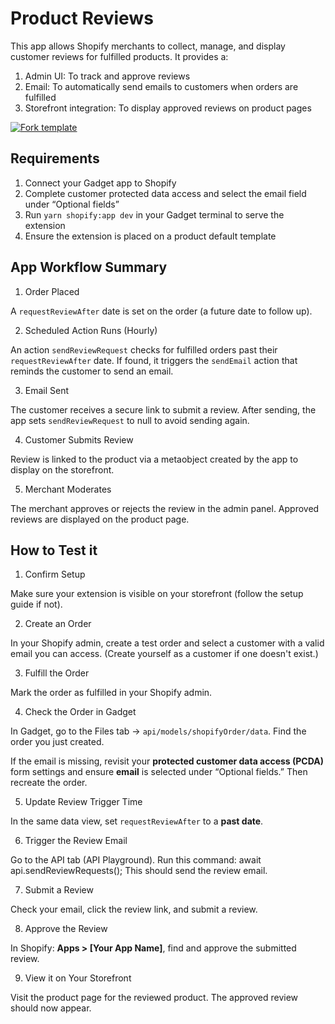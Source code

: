 # Product Reviews

This app allows Shopify merchants to collect, manage, and display customer reviews for fulfilled products. It provides a:

1. Admin UI: To track and approve reviews
2. Email: To automatically send emails to customers when orders are fulfilled
3. Storefront integration: To display approved reviews on product pages

[![Fork template](https://img.shields.io/badge/Fork%20template-%233A0CFF?style=for-the-badge)](https://app.gadget.dev/auth/fork?domain=product-reviews-public-remix-ssr.gadget.app)

## Requirements

1. Connect your Gadget app to Shopify
2. Complete customer protected data access and select the email field under “Optional fields”
3. Run `yarn shopify:app dev` in your Gadget terminal to serve the extension
4. Ensure the extension is placed on a product default template

## App Workflow Summary

1. Order Placed

A `requestReviewAfter` date is set on the order (a future date to follow up).

2. Scheduled Action Runs (Hourly)

An action `sendReviewRequest` checks for fulfilled orders past their `requestReviewAfter` date.
If found, it triggers the `sendEmail` action that reminds the customer to send an email.

3. Email Sent

The customer receives a secure link to submit a review. After sending, the app sets `sendReviewRequest` to null to avoid sending again.

4. Customer Submits Review

Review is linked to the product via a metaobject created by the app to display on the storefront.

5. Merchant Moderates

The merchant approves or rejects the review in the admin panel. Approved reviews are displayed on the product page.

## How to Test it

1. Confirm Setup

Make sure your extension is visible on your storefront (follow the setup guide if not).

2. Create an Order

In your Shopify admin, create a test order and select a customer with a valid email you can access.
(Create yourself as a customer if one doesn't exist.)

3. Fulfill the Order

Mark the order as fulfilled in your Shopify admin.

4. Check the Order in Gadget

In Gadget, go to the Files tab → `api/models/shopifyOrder/data`.
Find the order you just created.

If the email is missing, revisit your **protected customer data access (PCDA)** form settings and ensure **email** is selected under “Optional fields.” Then recreate the order.

5. Update Review Trigger Time

In the same data view, set `requestReviewAfter` to a **past date**.

6. Trigger the Review Email

Go to the API tab (API Playground).
Run this command: await api.sendReviewRequests();
This should send the review email.

7. Submit a Review

Check your email, click the review link, and submit a review.

8. Approve the Review

In Shopify: **Apps > [Your App Name]**, find and approve the submitted review.

9. View it on Your Storefront

Visit the product page for the reviewed product.
The approved review should now appear.
